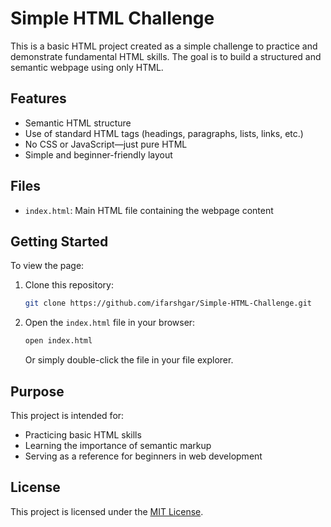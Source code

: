 # Simple HTML Challenge

This is a basic HTML project created as a simple challenge to practice and demonstrate fundamental HTML skills. The goal is to build a structured and semantic webpage using only HTML.

## Features

- Semantic HTML structure
- Use of standard HTML tags (headings, paragraphs, lists, links, etc.)
- No CSS or JavaScript—just pure HTML
- Simple and beginner-friendly layout

## Files

- `index.html`: Main HTML file containing the webpage content

## Getting Started

To view the page:

1. Clone this repository:
   ```bash
   git clone https://github.com/ifarshgar/Simple-HTML-Challenge.git
   ```
2. Open the `index.html` file in your browser:
   ```bash
   open index.html
   ```
   Or simply double-click the file in your file explorer.

## Purpose

This project is intended for:

- Practicing basic HTML skills
- Learning the importance of semantic markup
- Serving as a reference for beginners in web development

## License

This project is licensed under the [MIT License](LICENSE).
